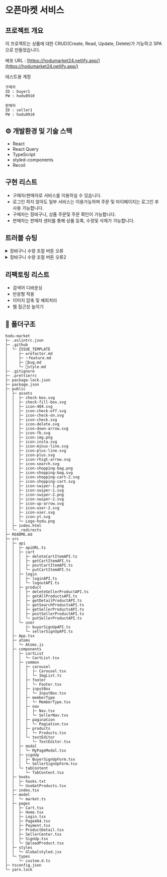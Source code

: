 # 오픈마켓 서비스

## 프로젝트 개요

이 프로젝트는 상품에 대한 CRUD(Create, Read, Update, Delete)가 가능하고 SPA으로 만들었습니다.<br>

배포 URL : [https://hodumarket24.netlify.app/](https://hodumarket24.netlify.app/)

테스트용 계정 <br>

```
구매자
ID : buyer1
PW : hodu0910

판매자
ID : seller1
PW : hodu0910
```

## ⚙️ 개발환경 및 기술 스택

- React
- React Query
- TypeScript
- styled-components
- Recoil

## 구현 리스트

- 구매자/판매자로 서비스를 이용하실 수 있습니다.
- 로그인 하지 않아도 일부 서비스는 이용가능하며 주문 및 마이페이지는 로그인 후 사용 가능합니다.
- 구매자는 장바구니, 상품 주문및 주문 확인이 가능합니다.
- 판매자는 판매자 센터를 통해 상품 등록, 수정및 삭제가 가능합니다.

## 트러블 슈팅

<details>
  <summary>장바구니 수량 조절 버튼 오류</summary>
서버상에서 수량변경이 일어났지만, 실제로는 화면에 변화가 없는 에러가 있습니다.

<br>

```ts
//기존 코드
const [cartItemList, setCartItemList] = useState<CartListProduct[]>([]);
const [cartItemDeatails, setCartItemDetails] = useState<ProductResults[]>([]);
const [amounts, setAmounts] = useState<{ [key: string]: number }>({});
const queryInfo = useQuery('cartItems', () => getCartItemAPI(token));

useEffect(() => {
  const { data, error, isLoading, isError } = queryInfo;
  if (data) {
    setCartItemList((prevState) =>
      JSON.stringify(prevState) !== JSON.stringify(data.results)
        ? data.results
        : prevState,
    );

    if (data.results.length > 0) {
      const newAmounts = data.results.reduce(
        (acc: { [key: string]: number }, curr: CartListProduct) => ({
          ...acc,
          [curr.product_id]: curr.quantity,
        }),
        {},
      );
      setAmounts((prevState) =>
        JSON.stringify(prevState) !== JSON.stringify(newAmounts) ? newAmounts : prevState,
      );
    }
  }
}, [queryInfo]);

const handleIncrement = (productId: any) => {
  const newQuantity = (amounts[productId] || 0) + 1;
  const cartItem = cartItemList.find((item) => item.product_id === productId);
  if (!cartItem) return;

  const formData = {
    product_id: productId,
    quantity: newQuantity,
    is_active: true,
  };
  putCartItemAPI(token, cartItem?.cart_item_id, formData).then(() => {
    setAmounts((prev) => ({ ...prev, [productId]: newQuantity }));
  });
};
```

### 왜 수량변경에 대한 화면 업데이트가 지연되었을까요?

handleIncrement 함수에서 putCartItemAPI를 통해 API 요청을 보낸 후에 setAmounts를 호출하여 상태를 업데이트합니다. 이 때, setAmounts 함수는 **비동기적으로 동작하므로**, 상태 업데이트를 요청한 직후에는 상태 변경이 바로 이루어지지 않습니다. 따라서 **상태 업데이트 함수(setAmounts)를 호출한 직후에 바로 상태(amounts)를 조회하면 업데이트가 반영되지 않은 상태를 조회**하게 됩니다. 때문에 상태 변경에 따른 화면 업데이트가 지연된 것입니다.

이를 해결하기 위해서는 상태 업데이트 이후에 렌더링을 유발하는 로직을 사용해야 합니다. 예를 들어, **useEffect 훅과 의존성배열을 활용**하면 상태 업데이트와 그에 따른 렌더링 사이의 동기화를 보장할 수 있습니다.

```ts
// 문제 해결
const [cartItemList, setCartItemList] = useState<CartListProduct[]>([]);

useEffect(() => {
  if (cartItemList.length > 0) {
    const fetchDetails = async () => {
      const detailsArr = await Promise.all(
        cartItemList.map((item) => getDetailProductAPI(item.product_id)),
      );
      setCartItemDetails(detailsArr);
    };
    fetchDetails();
  }
}, [cartItemList]); // cartItemList, 즉 amount값(quantity)이 변했을때, 재랜더링 시켜준다.
```

</details>

<details>
  <summary>장바구니 수량 조절 버튼 오류2</summary>
  장바구니의 수량을 변경하고 주문 페이지에 들어갔을때, 즉각적인 변화가 생기지않았습니다.
  
```js
    //기존 코드
    const handleIncrement = (productId: any) => {
	    const newQuantity = (amounts[productId] || 0) + 1;
	    const cartItem = cartItemList.find((item) => item.product_id === productId);
	    if (!cartItem) return;

        const formData = {
          product_id: productId,
          quantity: newQuantity,
          is_active: true,
        };
        putCartItemAPI(token, cartItem?.cart_item_id, formData)
          .then(() => {
            setAmounts((prev) => ({ ...prev, [productId]: newQuantity }));
          })
      };

      <button
        className="final-order-btn"
        onClick={() => {
          navigate('/payment', {
            state: { cartData: cartItemDetails, quantityData: cartItemList },
          });
        }}
      >
        주문하기
      </button>

````

```js
    // 문제해결 코드
    const handleIncrement = (productId: any) => {
      //... 생략
      putCartItemAPI(token, cartItem?.cart_item_id, formData)
      .then(() => {
          setAmounts((prev) => ({ ...prev, [productId]: newQuantity }));
          // 추가
          const newCartItemList = [...cartItemList];
          cartItem.quantity = newQuantity;
          setCartItemList(newCartItemList);
          //
      })
    };
````

주문서 페이지로 이동할때, navigate의 두번쨰 인자로 cartItemList 데이터를 전달 해줍니다.<br>
수량조절 api함수가 성공했을때, 바뀐수량을 cartItemList에 반영해줘서 문제를 해결했습니다.

</details>

## 리팩토링 리스트

- 검색어 디바운싱
- 반응형 적용
- 이미지 압축 및 예외처리
- 웹 접근성 높이기

## 📂 폴더구조

```
hodu-market
├─ .eslintrc.json
├─ .github
│  └─ ISSUE_TEMPLATE
│     ├─ ♻️refactor.md
│     ├─ ✨feature.md
│     ├─ 🐛bug.md
│     └─ 💄style.md
├─ .gitignore
├─ .prettierrc
├─ package-lock.json
├─ package.json
├─ public
│  ├─ assets
│  │  ├─ check-box.svg
│  │  ├─ check-fill-box.svg
│  │  ├─ icon-404.svg
│  │  ├─ icon-check-off.svg
│  │  ├─ icon-check-on.svg
│  │  ├─ icon-check.svg
│  │  ├─ icon-delete.svg
│  │  ├─ icon-down-arrow.svg
│  │  ├─ icon-fb.svg
│  │  ├─ icon-img.png
│  │  ├─ icon-insta.svg
│  │  ├─ icon-minus-line.svg
│  │  ├─ icon-plus-line.svg
│  │  ├─ icon-plus.svg
│  │  ├─ icon-rhigt-arrow.svg
│  │  ├─ icon-search.svg
│  │  ├─ icon-shopping-bag.png
│  │  ├─ icon-shopping-bag.svg
│  │  ├─ icon-shopping-cart-2.svg
│  │  ├─ icon-shopping-cart.svg
│  │  ├─ icon-swiper-1.png
│  │  ├─ icon-swiper-1.svg
│  │  ├─ icon-swiper-2.png
│  │  ├─ icon-swiper-2.svg
│  │  ├─ icon-up-arrow.svg
│  │  ├─ icon-user-2.svg
│  │  ├─ icon-user.svg
│  │  ├─ icon-yt.svg
│  │  └─ Logo-hodu.png
│  ├─ index.html
│  └─ _redirects
├─ README.md
├─ src
│  ├─ api
│  │  ├─ apiURL.ts
│  │  ├─ cart
│  │  │  ├─ deleteCartItemAPI.ts
│  │  │  ├─ getCartItemAPI.ts
│  │  │  ├─ postCartItemAPI.ts
│  │  │  └─ putCartItemAPI.ts
│  │  ├─ login
│  │  │  ├─ loginAPI.ts
│  │  │  └─ logoutAPI.ts
│  │  ├─ product
│  │  │  ├─ deleteSellerProductAPI.ts
│  │  │  ├─ getAllProductsAPI.ts
│  │  │  ├─ getDetailProductAPI.ts
│  │  │  ├─ getSearchProductsAPI.ts
│  │  │  ├─ getSellerProductsAPI.ts
│  │  │  ├─ postSellerProductAPI.ts
│  │  │  └─ putSellerProductAPI.ts
│  │  └─ user
│  │     ├─ buyerSignUpAPI.ts
│  │     └─ sellerSignUpAPI.ts
│  ├─ App.tsx
│  ├─ atoms
│  │  └─ Atoms.js
│  ├─ components
│  │  ├─ cartList
│  │  │  └─ CartList.tsx
│  │  ├─ common
│  │  │  ├─ carousel
│  │  │  │  ├─ Carousel.tsx
│  │  │  │  └─ ImgList.ts
│  │  │  ├─ footer
│  │  │  │  └─ Footer.tsx
│  │  │  ├─ inputBox
│  │  │  │  └─ InputBox.tsx
│  │  │  ├─ memberType
│  │  │  │  └─ MemberType.tsx
│  │  │  ├─ nav
│  │  │  │  ├─ Nav.tsx
│  │  │  │  └─ SellerNav.tsx
│  │  │  ├─ pagination
│  │  │  │  └─ Pagiation.tsx
│  │  │  ├─ products
│  │  │  │  └─ Products.tsx
│  │  │  └─ textEditor
│  │  │     └─ TextEditor.tsx
│  │  ├─ modal
│  │  │  └─ MyPageModal.tsx
│  │  ├─ signUp
│  │  │  ├─ BuyerSignUpForm.tsx
│  │  │  └─ SellerSignUpForm.tsx
│  │  └─ tabContent
│  │     └─ TabContent.tsx
│  ├─ hooks
│  │  ├─ hooks.txt
│  │  └─ UseGetProducts.tsx
│  ├─ index.tsx
│  ├─ model
│  │  └─ market.ts
│  ├─ pages
│  │  ├─ Cart.tsx
│  │  ├─ Home.tsx
│  │  ├─ Login.tsx
│  │  ├─ Page404.tsx
│  │  ├─ Payment.tsx
│  │  ├─ ProductDetail.tsx
│  │  ├─ SellerCenter.tsx
│  │  ├─ SignUp.tsx
│  │  └─ UploadProduct.tsx
│  ├─ styles
│  │  └─ Globalstyled.jsx
│  └─ types
│     └─ custom.d.ts
├─ tsconfig.json
└─ yarn.lock

```
